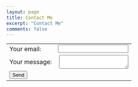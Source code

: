 ```yaml
---
layout: page
title: Contact Me
excerpt: "Contact Me"
comments: false
---
```

<!-- modify this form HTML and place wherever you want your form -->
<form
  action="https://formspree.io/xdoendyz"
  method="POST"
>
<table>
<tr>
<td align="left">
  <label>
    Your email:
  </label>
  </td>
  <td align="right">
  <input type="text" name="_replyto">
  </td>
  </tr>
<tr>
<td align="left">
 <label>
    Your message:
  </label>
</td>
  <td align="right">
<textarea name="message"></textarea>
</td>
</tr>
<tr>
<td colspan="2"> <button class="btn btn-info" type="submit">Send</button></td>
</tr>
</table>
</form>
